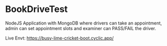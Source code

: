 # BookDriveTest

NodeJS Application with MongoDB where drivers can take an appointment, admin can set appointment slots and examiner can PASS/FAIL the driver. 

Live Envt: https://busy-lime-cricket-boot.cyclic.app/
